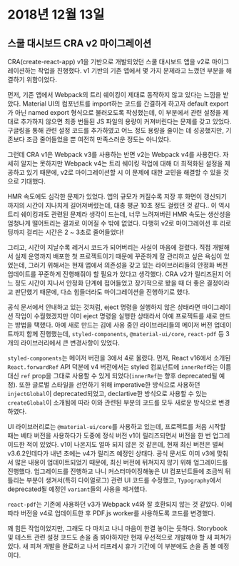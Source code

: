 # 2018년 12월 13일

## 스쿨 대시보드 CRA v2 마이그레이션

CRA(create-react-app) v1을 기반으로 개발되었던 스쿨 대시보드 앱을 v2로 마이그레이션하는 작업을 진행했다. v1 기반의 기존 앱에서 몇 가지 문제라고 느꼈던 부분을 해결하기 위함이었다.

먼저, 기존 앱에서 Webpack의 트리 쉐이킹이 제대로 동작하지 않고 있다는 느낌을 받았다. Material UI의 컴포넌트를 import하는 코드를 간결하게 하고자 default export가 아닌 named export 형식으로 불러오도록 작성했는데, 이 부분에서 관련 설정을 제대로 추가하지 않으면 최종 번들된 JS 파일의 용량이 커져버린다는 문제를 갖고 있었다. 구글링을 통해 관련 설정 코드를 추가하였고 어느 정도 용량을 줄이는 데 성공했지만, 기존보다 조금 줄어들었을 뿐 여전히 만족스러운 정도는 아니었다.

그런데 CRA v1은 Webpack v3를 사용하는 반면 v2는 Webpack v4를 사용한다. 자세히 알지는 못하지만 Webpack v4는 트리 쉐이킹 작업에 대해 더 최적화된 설정을 제공하고 있기 때문에, v2로 마이그레이션할 시 이 문제에 대한 고민을 해결할 수 있을 것으로 기대했다.

HMR 속도에도 심각한 문제가 있었다. 앱의 규모가 커질수록 저장 후 화면이 갱신되기까지의 시간이 지나치게 길어져버렸는데, 대충 평균 10초 정도 걸렸던 것 같다.. 이 역시 트리 쉐이킹과도 관련된 문제라 생각이 드는데, 너무 느려져버린 HMR 속도는 생산성을 엄청나게 떨어트리는 결과로 이어질 수 밖에 없었다. 다행히 v2로 마이그레이션 후 리로딩까지 걸리는 시간은 2 ~ 3초로 줄어들었다!

그리고, 시간이 지날수록 레거시 코드가 되어버리는 사실이 마음에 걸렸다. 직접 개발해서 실제 운영까지 배포한 첫 프로젝트이기 때문에 꾸준하게 잘 관리하고 싶은 욕심이 있었는데, 그러기 위해서는 현재 앱에서 의존성을 갖고 있는 라이브러리들의 안정화 버전 업데이트를 꾸준하게 진행해줘야 할 필요가 있다고 생각했다. CRA v2가 릴리즈된지 어느 정도 시간이 지나서 안정화 단계에 접어들었고 장기적으로 봤을 때 더 좋은 결정이라고 판단했기 때문에, 다소 힘들더라도 마이그레이션을 진행하기로 했다.

공식 문서에서 안내하고 있는 것처럼, eject 명령을 실행하지 않은 상태라면 마이그레이션 작업이 수월했겠지만 이미 eject 명령을 실행한 상태라서 아예 프로젝트를 새로 만드는 방법을 택했다. 아예 새로 만드는 김에 사용 중인 라이브러리들의 메이저 버전 업데이트까지 함께 진행했는데, `styled-components`, `@material-ui/core`, `react-pdf` 등 3개의 라이브러리에서 큰 변경사항이 있었다.

`styled-components`는 메이저 버전을 3에서 4로 올렸다. 먼저, React v16에서 소개된 `React.forwardRef` API 덕분에 v4 버전에서는 styled 컴포넌트에 `innerRef`라는 이름 대신 `ref` prop을 그대로 사용할 수 있게 되었다(`innerRef`는 향후 deprecated될 예정). 또한 글로벌 스타일을 선언하기 위해 imperative한 방식으로 사용하던 `injectGlobal`이 deprecated되었고, declartive한 방식으로 사용할 수 있는 `createGlobal`이 소개됨에 따라 이와 관련된 부분의 코드를 모두 새로운 방식으로 변경하였다.

UI 라이브러리로는 `@material-ui/core`를 사용하고 있는데, 프로젝트를 처음 시작할 때는 베타 버전을 사용하다가 도중에 정식 버전 v1이 릴리즈되면서 버전을 한 번 업그레이드한 적이 있었다. v1이 나온지도 얼마 되지 않은 것 같은데, 현재 최신 버전은 벌써 v3.6.2인데다가 내년 초에는 v4가 릴리즈 예정인 상태다. 공식 문서도 이미 v3에 맞춰서 많은 내용이 업데이트되었기 때문에, 최신 버전에 뒤쳐지지 않기 위해 업그레이드를 진행했다. 업그레이드를 진행하고 나니 커스터마이징해놓은 UI 컴포넌트들에 조금씩 뒤틀리는 부분이 생겨서(특히 다이얼로그) 관련 UI 코드를 수정했고, `Typography`에서 deprecated될 예정인 `variant`들의 사용을 제거했다.

`react-pdf`는 기존에 사용하던 v3가 Webpack v4와 잘 호환되지 않는 것 같았다. 이에 따라 버전을 v4로 업데이트한 후 PDF.js worker를 사용하도록 코드를 변경했다.

꽤 힘든 작업이었지만, 그래도 다 마치고 나니 마음이 한결 놓이는 듯하다. Storybook 및 테스트 관련 설정 코드도 손을 좀 봐야하지만 현재 우선적으로 개발해야 할 새 피쳐가 있다. 새 피쳐 개발을 완료하고 나서 리프레시 휴가 기간에 이 부분에도 손을 좀 볼 예정이다.
